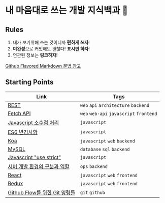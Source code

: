 # 내 마음대로 쓰는 개발 지식백과 📖

## Rules

1. 내가 보기위해 쓰는 것이니까 **편하게 쓰자**!
1. **미완성**으로 커밋해도 괜찮다! **표시만 하자**!
1. 연관된 정보는 **링크하자**!

[Github Flavored Markdown 문법 참고](https://guides.github.com/features/mastering-markdown/)

## Starting Points

| Link                                                              | Tags                                    |
| ----------------------------------------------------------------- | --------------------------------------- |
| [REST](REST.md)                                                   | `web` `api` `architecture` `backend`    |
| [Fetch API](Fetch-API.md)                                         | `web` `web-api` `javascript` `frontend` |
| [Javascript 소수점 처리](Javascript-소수점-처리.md)               | `javascript`                            |
| [ES6 변경사항](ES6-변경사항.md)                                   | `javascript`                            |
| [Koa](Koa.md)                                                     | `javascript` `web` `backend`            |
| [MySQL](MySQL.md)                                                 | `database` `sql` `backend`              |
| [Javascript "use strict"](Javascript-use-strict.md)               | `javascript`                            |
| [서버 개발 환경의 구분과 역할](서버-개발-환경의-구분과-역할.md)   | `ops` `backend`                         |
| [React](React.md)                                                 | `javascript` `web` `frontend`           |
| [Redux](Redux.md)                                                 | `javascript` `web` `frontend`           |
| [Github Flow를 위한 Git 명령들](Github-Flow를-위한-Git-명령들.md) | `git` `github`                          |
